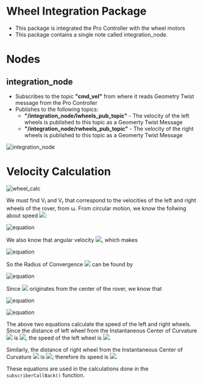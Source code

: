 # Wheel Integration Package
- This package is integrated the Pro Controller with the wheel motors
-  This package contains a single note called integration_node.

# Nodes
## integration_node
- Subscribes to the topic **"cmd_vel"** from where it reads Geometry Twist message from the Pro Controller
- Publishes to the following topics:
	- **"/integration_node/lwheels_pub_topic"** - The velocity of the left wheels is published to this topic as a Geomerty Twist Message
	- **"/integration_node/rwheels_pub_topic"** - The velocity of the right wheels is published to this topic as a Geomerty Twist Message

![integration_node](https://user-images.githubusercontent.com/56468618/113475473-91135a00-9493-11eb-923b-db406d3fbfd6.jpg)

# Velocity Calculation
![wheel_calc](https://user-images.githubusercontent.com/56468618/113476027-4e06b600-9496-11eb-9f92-440c9622fcde.jpg)

We must find V<sub>l</sub> and V<sub>r</sub> that correspond to the velocities of the left and right wheels of the rover, from &omega;.
From circular motion, we know the follwing about speed <img src="https://render.githubusercontent.com/render/math?math=v">:

![equation](https://latex.codecogs.com/gif.latex?\dpi{150}&space;v&space;=&space;\frac{2\pi&space;R}{T})

We also know that angular velocity <img src="https://render.githubusercontent.com/render/math?math=\omega  = \frac{2\pi}{T}">, which makes

![equation](https://latex.codecogs.com/gif.latex?\dpi{150}&space;v=\omega&space;R)

So the Radius of Convergence <img src="https://render.githubusercontent.com/render/math?math=R"> can be found by 

![equation](https://latex.codecogs.com/gif.latex?\dpi{200}&space;R&space;=&space;\frac{v}{\omega})

Since <img src="https://render.githubusercontent.com/render/math?math=v"> originates from the center of the rover, we know that 

![equation](https://latex.codecogs.com/gif.latex?\dpi{200}&space;V_l&space;=&space;\omega&space;\Big(R-&space;\frac{\text{wheel&space;dist}}{2}\Big))

![equation](https://latex.codecogs.com/gif.latex?\dpi{200}&space;V_r&space;=&space;\omega&space;\Big(R&plus;&space;\frac{\text{wheel&space;dist}}{2}\Big))

The above two equations calculate the speed of the left and right wheels. Since the distance of left wheel from the Instantaneous Center of Curvature <img src="https://render.githubusercontent.com/render/math?math=ICC"> is <img src="https://render.githubusercontent.com/render/math?math=\Big(R-\frac{\text{wheel dist}}{2}\Big)">, the speed of the left wheel is <img src="https://render.githubusercontent.com/render/math?math=V_l = \omega \Big(R- \frac{\text{wheel dist}}{2}\Big))">. 

Similarly, the distance of right wheel from the Instantaneous Center of Curvature <img src="https://render.githubusercontent.com/render/math?math=ICC"> is <img src="https://render.githubusercontent.com/render/math?math=\Big(R+\frac{\text{wheel dist}}{2}\Big)">; therefore its speed is <img src="https://render.githubusercontent.com/render/math?math=V_r = \omega \Big(R+ \frac{\text{wheel dist}}{2}\Big))">.

These equations are used in the calculations done in the ``subscriberCallBack()`` function. 
